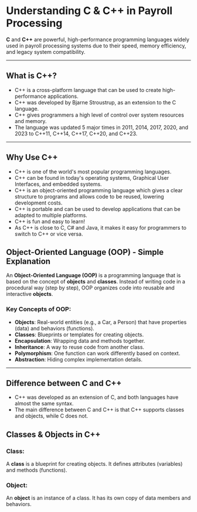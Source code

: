 #  Understanding C & C++ in Payroll Processing
**C** and **C++** are powerful, high-performance programming languages widely used in payroll processing systems due to their speed, memory efficiency, and legacy system compatibility.

---

## What is C++?
- C++ is a cross-platform language that can be used to create high-performance applications.
- C++ was developed by Bjarne Stroustrup, as an extension to the C language.
- C++ gives programmers a high level of control over system resources and memory.
- The language was updated 5 major times in 2011, 2014, 2017, 2020, and 2023 to C++11, C++14, C++17, C++20, and C++23.

---

## Why Use C++
- C++ is one of the world's most popular programming languages.
- C++ can be found in today's operating systems, Graphical User Interfaces, and embedded systems.
- C++ is an object-oriented programming language which gives a clear structure to programs and allows code to be reused, lowering development costs.
- C++ is portable and can be used to develop applications that can be adapted to multiple platforms.
- C++ is fun and easy to learn!
- As C++ is close to C, C# and Java, it makes it easy for programmers to switch to C++ or vice versa.

## Object-Oriented Language (OOP) - Simple Explanation

An **Object-Oriented Language (OOP)** is a programming language that is based on the concept of **objects** and **classes**. Instead of writing code in a procedural way (step by step), OOP organizes code into reusable and interactive **objects**.

### Key Concepts of OOP:
- **Objects**: Real-world entities (e.g., a Car, a Person) that have properties (data) and behaviors (functions).
- **Classes**: Blueprints or templates for creating objects.
- **Encapsulation**: Wrapping data and methods together.
- **Inheritance**: A way to reuse code from another class.
- **Polymorphism**: One function can work differently based on context.
- **Abstraction**: Hiding complex implementation details.

---
## Difference between C and C++
- C++ was developed as an extension of C, and both languages have almost the same syntax.
- The main difference between C and C++ is that C++ supports classes and objects, while C does not.

## Classes & Objects in C++

### **Class:**
A **class** is a blueprint for creating objects. It defines attributes (variables) and methods (functions).

### **Object:**
An **object** is an instance of a class. It has its own copy of data members and behaviors.
